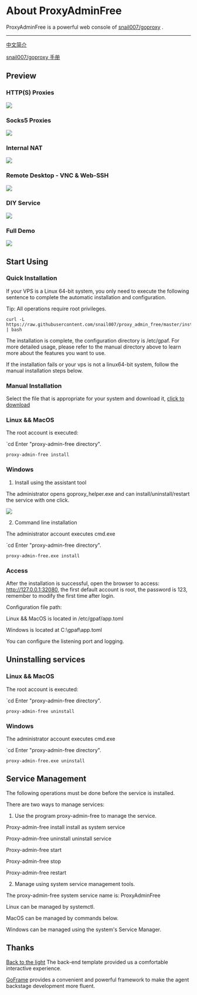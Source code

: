 # About ProxyAdminFree
ProxyAdminFree is a powerful web console of [snail007/goproxy](https://github.com/snail007/goproxy) .

<hr>

[中文简介](/README_ZH.md)

[snail007/goproxy 手册](https://snail007.github.io/goproxy/manual/zh)

## Preview

### HTTP(S) Proxies
![](/res/images/http_en.gif)

### Socks5 Proxies
![](/res/images/socks5_en.gif)

### Internal NAT
![](/res/images/nat_en.gif)

### Remote Desktop - VNC & Web-SSH
![](/res/images/rdp.gif)

### DIY Service
![](/res/images/diy_en.gif)

### Full Demo
![](/res/images/demo_cn.gif)

## Start Using

### Quick Installation

If your VPS is a Linux 64-bit system, you only need to execute the following sentence to complete the automatic installation and configuration.

Tip: All operations require root privileges.

```shell
curl -L https://raw.githubusercontent.com/snail007/proxy_admin_free/master/install_auto.sh | bash
```

The installation is complete, the configuration directory is /etc/gpaf. For more detailed usage, please refer to the manual directory above to learn more about the features you want to use.

If the installation fails or your vps is not a linux64-bit system, follow the manual installation steps below.
  
### Manual Installation

Select the file that is appropriate for your system and download it, [click to download](https://github.com/snail007/proxy_admin_free/releases)

### Linux && MacOS

The root account is executed:

`cd Enter "proxy-admin-free directory".

`proxy-admin-free install`


### Windows

1. Install using the assistant tool

The administrator opens goproxy_helper.exe and can install/uninstall/restart the service with one click.

![](/res/images/gh.png)

2. Command line installation

The administrator account executes cmd.exe

`cd Enter "proxy-admin-free directory".

`proxy-admin-free.exe install`

### Access

After the installation is successful, open the browser to access: http://127.0.0.1:32080, the first default account is root, the password is 123, remember to modify the first time after login.

Configuration file path:

Linux && MacOS is located in /etc/gpaf/app.toml

Windows is located at C:\gpaf\app.toml

You can configure the listening port and logging.

## Uninstalling services

### Linux && MacOS

The root account is executed:

`cd Enter "proxy-admin-free directory".

`proxy-admin-free uninstall`


### Windows

The administrator account executes cmd.exe

`cd Enter "proxy-admin-free directory".

`proxy-admin-free.exe uninstall`

## Service Management

The following operations must be done before the service is installed.

There are two ways to manage services:

1. Use the program proxy-admin-free to manage the service.

Proxy-admin-free install install as system service

Proxy-admin-free uninstall uninstall service

Proxy-admin-free start

Proxy-admin-free stop

Proxy-admin-free restart

2. Manage using system service management tools.

The proxy-admin-free system service name is: ProxyAdminFree

Linux can be managed by systemctl.

MacOS can be managed by commands below.

Windows can be managed using the system's Service Manager.

## Thanks

[Back to the light](https://gitee.com/yinqi) The back-end template provided us a comfortable interactive experience.

[GoFrame](https://github.com/gogf/gf) provides a convenient and powerful framework to make the agent backstage development more fluent.